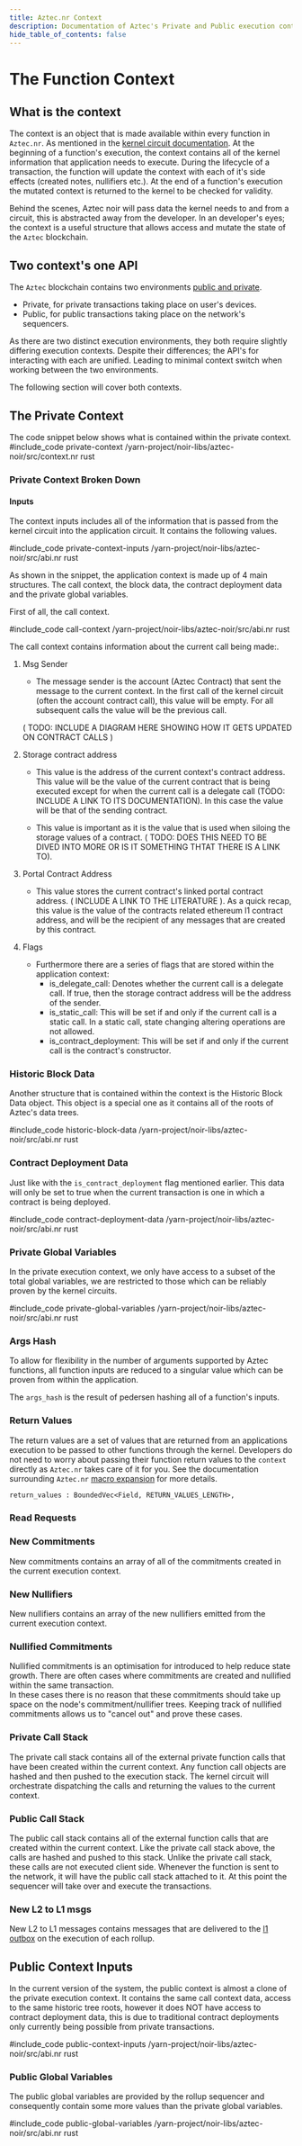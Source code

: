 ```yaml
---
title: Aztec.nr Context
description: Documentation of Aztec's Private and Public execution contexts
hide_table_of_contents: false
---
```

# The Function Context

## What is the context
The context is an object that is made available within every function in `Aztec.nr`. As mentioned in the [kernel circuit documentation](../../concepts/advanced/circuits/kernels/private_kernel.md). At the beginning of a function's execution, the context contains all of the kernel information that application needs to execute. During the lifecycle of a transaction, the function will update the context with each of it's side effects (created notes, nullifiers etc.). At the end of a function's execution the mutated context is returned to the kernel to be checked for validity. 

Behind the scenes, Aztec noir will pass data the kernel needs to and from a circuit, this is abstracted away from the developer. In an developer's eyes; the context is a useful structure that allows access and mutate the state of the `Aztec` blockchain.

## Two context's one API
The `Aztec` blockchain contains two environments [public and private](../../concepts/foundation/state_model.md). 
- Private, for private transactions taking place on user's devices.
- Public, for public transactions taking place on the network's sequencers.

As there are two distinct execution environments, they both require slightly differing execution contexts. Despite their differences; the API's for interacting with each are unified. Leading to minimal context switch when working between the two environments.

The following section will cover both contexts.

## The Private Context

The code snippet below shows what is contained within the private context.
#include_code private-context /yarn-project/noir-libs/aztec-noir/src/context.nr rust

### Private Context Broken Down
#### Inputs
The context inputs includes all of the information that is passed from the kernel circuit into the application circuit. It contains the following values.

#include_code private-context-inputs /yarn-project/noir-libs/aztec-noir/src/abi.nr rust

As shown in the snippet, the application context is made up of 4 main structures. The call context, the block data, the contract deployment data and the private global variables.

First of all, the call context.

#include_code call-context /yarn-project/noir-libs/aztec-noir/src/abi.nr rust

The call context contains information about the current call being made:.
1. Msg Sender
    - The message sender is the account (Aztec Contract) that sent the message to the current context. In the first call of the kernel circuit (often the account contract call), this value will be empty. For all subsequent calls the value will be the previous call. 

    ( TODO: INCLUDE A DIAGRAM HERE SHOWING HOW IT GETS UPDATED ON CONTRACT CALLS )
2. Storage contract address
    - This value is the address of the current context's contract address. This value will be the value of the current contract that is being executed except for when the current call is a delegate call (TODO: INCLUDE A LINK TO ITS DOCUMENTATION). In this case the value will be that of the sending contract. 

    - This value is important as it is the value that is used when siloing the storage values of a contract. ( TODO: DOES THIS NEED TO BE DIVED INTO MORE OR IS IT SOMETHING THTAT THERE IS A LINK TO).
3. Portal Contract Address 
    - This value stores the current contract's linked portal contract address. ( INCLUDE A LINK TO THE LITERATURE ). As a quick recap, this value is the value of the contracts related ethereum l1 contract address, and will be the recipient of any messages that are created by this contract.
4. Flags
    - Furthermore there are a series of flags that are stored within the application context:
        - is_delegate_call: Denotes whether the current call is a delegate call. If true, then the storage contract address will be the address of the sender.
        - is_static_call: This will be set if and only if the current call is a static call. In a static call, state changing altering operations are not allowed.
        - is_contract_deployment: This will be set if and only if the current call is the contract's constructor.

### Historic Block Data
Another structure that is contained within the context is the Historic Block Data object. This object is a special one as it contains all of the roots of Aztec's data trees. 

#include_code historic-block-data /yarn-project/noir-libs/aztec-noir/src/abi.nr rust

### Contract Deployment Data
Just like with the `is_contract_deployment` flag mentioned earlier. This data will only be set to true when the current transaction is one in which a contract is being deployed.

#include_code contract-deployment-data /yarn-project/noir-libs/aztec-noir/src/abi.nr rust

### Private Global Variables
In the private execution context, we only have access to a subset of the total global variables, we are restricted to those which can be reliably proven by the kernel circuits.

#include_code private-global-variables /yarn-project/noir-libs/aztec-noir/src/abi.nr rust

### Args Hash
To allow for flexibility in the number of arguments supported by Aztec functions, all function inputs are reduced to a singular value which can be proven from within the application. 

The `args_hash` is the result of pedersen hashing all of a function's inputs.

### Return Values
The return values are a set of values that are returned from an applications execution to be passed to other functions through the kernel. Developers do not need to worry about passing their function return values to the `context` directly as `Aztec.nr` takes care of it for you. See the documentation surrounding `Aztec.nr` [macro expansion](../../dev_docs/contracts/functions.md#after-expansion) for more details.

    return_values : BoundedVec<Field, RETURN_VALUES_LENGTH>,

### Read Requests
<!-- TODO(maddiaa): leaving as todo until their is further clarification around their implementation in the protocol -->

### New Commitments
New commitments contains an array of all of the commitments created in the current execution context.

### New Nullifiers
New nullifiers contains an array of the new nullifiers emitted from the current execution context.

### Nullified Commitments
Nullified commitments is an optimisation for introduced to help reduce state growth. There are often cases where commitments are created and nullified within the same transaction.  
In these cases there is no reason that these commitments should take up space on the node's commitment/nullifier trees. Keeping track of nullified commitments allows us to "cancel out" and prove these cases.

### Private Call Stack
The private call stack contains all of the external private function calls that have been created within the current context. Any function call objects are hashed and then pushed to the execution stack. 
The kernel circuit will orchestrate dispatching the calls and returning the values to the current context.

### Public Call Stack
The public call stack contains all of the external function calls that are created within the current context. Like the private call stack above, the calls are hashed and pushed to this stack. Unlike the private call stack, these calls are not executed client side. Whenever the function is sent to the network, it will have the public call stack attached to it. At this point the sequencer will take over and execute the transactions.

### New L2 to L1 msgs
New L2 to L1 messages contains messages that are delivered to the [l1 outbox](../../concepts/foundation/communication/cross_chain_calls.md) on the execution of each rollup.

## Public Context Inputs
In the current version of the system, the public context is almost a clone of the private execution context. It contains the same call context data, access to the same historic tree roots, however it does NOT have access to contract deployment data, this is due to traditional contract deployments only currently being possible from private transactions.

#include_code public-context-inputs /yarn-project/noir-libs/aztec-noir/src/abi.nr rust


### Public Global Variables
The public global variables are provided by the rollup sequencer and consequently contain some more values than the private global variables.

#include_code public-global-variables /yarn-project/noir-libs/aztec-noir/src/abi.nr rust
